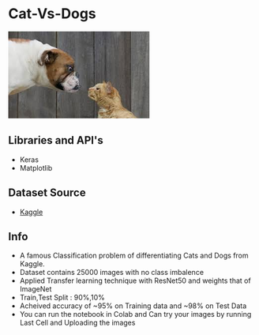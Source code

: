 # Cat-Vs-Dogs
<img src='DogsvsCats.jpeg'>

## Libraries and API's

- Keras
- Matplotlib

## Dataset Source
- [Kaggle](https://www.kaggle.com/biaiscience/dogs-vs-cats)
## Info
- A famous Classification problem of differentiating Cats and Dogs from Kaggle.
- Dataset contains 25000 images with no class imbalence
- Applied Transfer learning technique with ResNet50 and weights that of ImageNet
- Train,Test Split : 90%,10%
- Acheived accuracy of ~95% on Training data and ~98% on Test Data
- You can run the notebook in Colab and Can try your images by running Last Cell and Uploading the images

